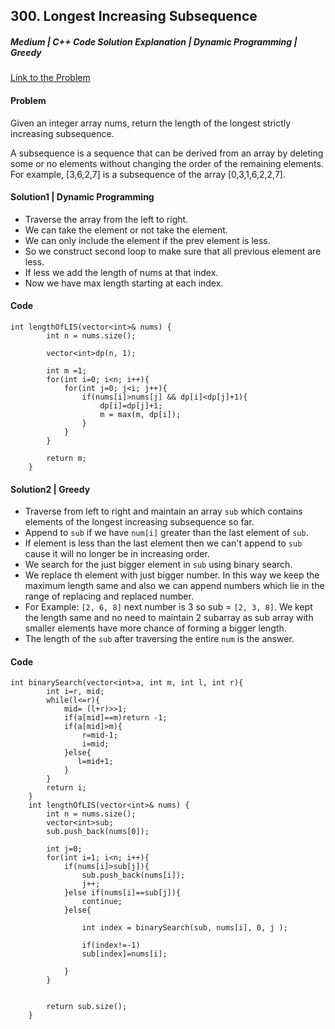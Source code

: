 ## 300. Longest Increasing Subsequence

##### Medium | C++ Code Solution Explanation | Dynamic Programming | Greedy

[Link to the Problem](https://leetcode.com/problems/longest-increasing-subsequence/)

#### Problem

Given an integer array nums, return the length of the longest strictly increasing subsequence.

A subsequence is a sequence that can be derived from an array by deleting some or no elements without changing the order of the remaining elements. For example, [3,6,2,7] is a subsequence of the array [0,3,1,6,2,2,7].

#### Solution1 | Dynamic Programming

- Traverse the array from the left to right.
- We can take the element or not take the element.
- We can only include the element if the prev element is less.
- So we construct second loop to make sure that all previous element are less.
- If less we add the length of nums at that index.
- Now we have max length starting at each index.

#### Code

```
int lengthOfLIS(vector<int>& nums) {
        int n = nums.size();

        vector<int>dp(n, 1);

        int m =1;
        for(int i=0; i<n; i++){
            for(int j=0; j<i; j++){
                if(nums[i]>nums[j] && dp[i]<dp[j]+1){
                    dp[i]=dp[j]+1;
                    m = max(m, dp[i]);
                }
            }
        }

        return m;
    }
```

#### Solution2 | Greedy

- Traverse from left to right and maintain an array `sub` which contains elements of the longest increasing subsequence so far.
- Append to `sub` if we have `num[i]` greater than the last element of `sub`.
- If element is less than the last element then we can't append to `sub` cause it will no longer be in increasing order.
- We search for the just bigger element in `sub` using binary search.
- We replace th element with just bigger number. In this way we keep the maximum length same and also we can append numbers which lie in the range of replacing and replaced number.
- For Example: `[2, 6, 8]` next number is 3 so sub = `[2, 3, 8]`. We kept the length same and no need to maintain 2 subarray as sub array with smaller elements have more chance of forming a bigger length.
- The length of the `sub` after traversing the entire `num` is the answer.

#### Code

```
int binarySearch(vector<int>a, int m, int l, int r){
        int i=r, mid;
        while(l<=r){
            mid= (l+r)>>1;
            if(a[mid]==m)return -1;
            if(a[mid]>m){
                r=mid-1;
                i=mid;
            }else{
               l=mid+1;
            }
        }
        return i;
    }
    int lengthOfLIS(vector<int>& nums) {
        int n = nums.size();
        vector<int>sub;
        sub.push_back(nums[0]);

        int j=0;
        for(int i=1; i<n; i++){
            if(nums[i]>sub[j]){
                sub.push_back(nums[i]);
                j++;
            }else if(nums[i]==sub[j]){
                continue;
            }else{

                int index = binarySearch(sub, nums[i], 0, j );

                if(index!=-1)
                sub[index]=nums[i];

            }
        }


        return sub.size();
    }

```
